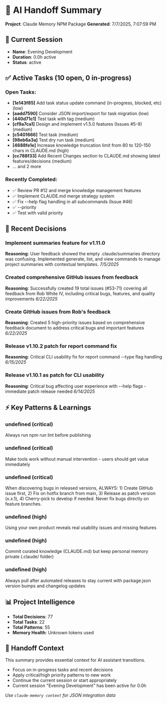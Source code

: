 # 🤖 AI Handoff Summary
**Project**: Claude Memory NPM Package
**Generated**: 7/7/2025, 7:07:59 PM

## 📍 Current Session
- **Name**: Evening Development
- **Duration**: 0.0h active
- **Status**: active

## ✅ Active Tasks (10 open, 0 in-progress)
### Open Tasks:
- **[1e143f85]** Add task status update command (in-progress, blocked, etc) (low)
- **[aadd7590]** Consider JSON import/export for task migration (low)
- **[440d71c1]** Test task with tag (medium)
- **[cf9a7ca1]** Design and implement v1.5.0 features (Issues #5-9) (medium)
- **[c5401666]** Test task (medium)
- **[98eb6a3a]** Test dry run task (medium)
- **[4688fe1e]** Increase knowledge truncation limit from 80 to 120-150 chars in CLAUDE.md (high)
- **[cc788f33]** Add Recent Changes section to CLAUDE.md showing latest features/decisions (medium)
- ... and 2 more

### Recently Completed:
- ✅ Review PR #12 and merge knowledge management features
- ✅ Implement CLAUDE.md merge strategy system
- ✅ Fix --help flag handling in all subcommands (Issue #46)
- ✅ --priority
- ✅ Test with valid priority

## 🎯 Recent Decisions
### Implement summaries feature for v1.11.0
**Reasoning**: User feedback showed the empty .claude/summaries directory was confusing. Implemented generate, list, and view commands to manage project summaries with contextual templates.
*7/5/2025*

### Created comprehensive GitHub issues from feedback
**Reasoning**: Successfully created 19 total issues (#53-71) covering all feedback from Rob White IV, including critical bugs, features, and quality improvements
*6/22/2025*

### Create GitHub issues from Rob's feedback
**Reasoning**: Created 5 high-priority issues based on comprehensive feedback document to address critical bugs and important features
*6/22/2025*

### Release v1.10.2 patch for report command fix
**Reasoning**: Critical CLI usability fix for report command --type flag handling
*6/15/2025*

### Release v1.10.1 as patch for CLI usability
**Reasoning**: Critical bug affecting user experience with --help flags - immediate patch release needed
*6/14/2025*

## ⚡ Key Patterns & Learnings
### undefined (critical)
Always run npm run lint before publishing

### undefined (critical)
Make tools work without manual intervention - users should get value immediately

### undefined (critical)
When discovering bugs in released versions, ALWAYS: 1) Create GitHub issue first, 2) Fix on hotfix branch from main, 3) Release as patch version (x.x.1), 4) Cherry-pick to develop if needed. Never fix bugs directly on feature branches.

### undefined (high)
Using your own product reveals real usability issues and missing features

### undefined (high)
Commit curated knowledge (CLAUDE.md) but keep personal memory private (.claude/ folder)

### undefined (high)
Always pull after automated releases to stay current with package.json version bumps and changelog updates

## 📊 Project Intelligence
- **Total Decisions**: 77
- **Total Tasks**: 22
- **Total Patterns**: 55
- **Memory Health**: Unknown tokens used

## 🔄 Handoff Context
This summary provides essential context for AI assistant transitions.
- Focus on in-progress tasks and recent decisions
- Apply critical/high priority patterns to new work
- Continue the current session or start appropriately
- Current session "Evening Development" has been active for 0.0h

*Use `claude-memory context` for JSON integration data*
